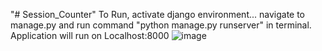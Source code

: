 "# Session_Counter" 
To Run, activate django environment... navigate to manage.py and run command "python manage.py runserver" in terminal. Application will run on Localhost:8000
![image](https://user-images.githubusercontent.com/24249474/110273001-74613080-7f80-11eb-8681-1b91059d946b.png)
